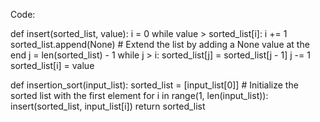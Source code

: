 Code:

def insert(sorted_list, value):
    i = 0
    while value > sorted_list[i]:
        i += 1
    sorted_list.append(None)  # Extend the list by adding a None value at the end
    j = len(sorted_list) - 1
    while j > i:
        sorted_list[j] = sorted_list[j - 1]
        j -= 1
    sorted_list[i] = value


def insertion_sort(input_list):
    sorted_list = [input_list[0]]  # Initialize the sorted list with the first element
    for i in range(1, len(input_list)):
        insert(sorted_list, input_list[i])
    return sorted_list
